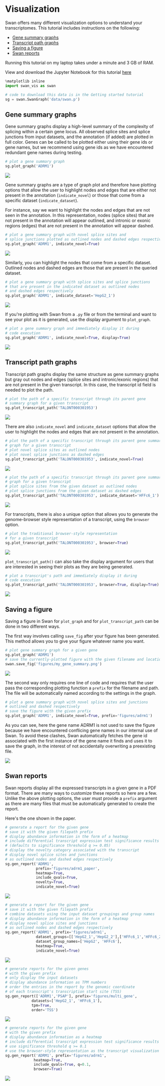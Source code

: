 # Visualization

Swan offers many different visualization options to understand your transcriptomes. This tutorial includes instructions on the following:

* [Gene summary graphs](visualization.md#gene-summary-graphs)
* [Transcript path graphs](visualization.md#transcript-path-graphs)
* [Saving a figure](visualization.md#saving-a-figure)
* [Swan reports](visualization.md#swan-reports)

Running this tutorial on my laptop takes under a minute and 3 GB of RAM.

View and download the Jupyter Notebook for this tutorial [here](https://drive.google.com/file/d/1GpLE8Ee-nVale_1DNq7bBIyeUuCDUDdG/view?usp=sharing)

```python
%matplotlib inline
import swan_vis as swan

# code to download this data is in the Getting started tutorial
sg = swan.SwanGraph('data/swan.p')
```

## Gene summary graphs

Gene summary graphs display a high-level summary of the complexity of splicing within a certain gene locus. All observed splice sites and splice junctions from input datasets, and the annotation \(if added\) are plotted in full color. Genes can be called to be plotted either using their gene ids or gene names, but we recommend using gene ids as we have encountered redundant gene names during testing.

```python
# plot a gene summary graph
sg.plot_graph('ADRM1')
```

![](../.gitbook/assets/output_5_0.png)

Gene summary graphs are a type of graph plot and therefore have plotting options that allow the user to highlight nodes and edges that are either not present in the annotation \(`indicate_novel`\) or those that come from a specific dataset \(`indicate_dataset`\).

For instance, say we want to highlight the nodes and edges that are not seen in the annotation. In this representation, nodes \(splice sites\) that are not present in the annotation will appear outlined, and intronic or exonic regions \(edges\) that are not present in the annotation will appear dashed.

```python
# plot a gene summary graph with novel splice sites and 
# splice junctions plotted as outlined nodes and dashed edges respectively
sg.plot_graph('ADRM1', indicate_novel=True)
```

![](../.gitbook/assets/output_8_0.png)

Similarly, you can highlight the nodes that come from a specific dataset. Outlined nodes and dashed edges are those that are present in the queried dataset.

```python
# plot a gene summary graph with splice sites and splice junctions
# that are present in the indicated dataset as outlined nodes
# and dashed edges respectively
sg.plot_graph('ADRM1', indicate_dataset='HepG2_1')
```

![](../.gitbook/assets/output_10_0.png)

If you're plotting with Swan from a `.py` file or from the terminal and want to see your plot as it is generated, use the display argument to `plot_graph`.

```python
# plot a gene summary graph and immediately display it during
# code execution
sg.plot_graph('ADRM1', indicate_novel=True, display=True)
```

![](../.gitbook/assets/output_8_0.png)

## Transcript path graphs

Transcript path graphs display the same structure as gene summary graphs but gray out nodes and edges \(splice sites and intronic/exonic regions\) that are not present in the given transcript. In this case, the transcript id field is needed to plot the path.

```python
# plot the path of a specific transcript through its parent gene
# summary graph for a given transcript
sg.plot_transcript_path('TALONT000301953')
```

![](../.gitbook/assets/output_13_0.png)

There are also `indicate_novel` and `indicate_dataset` options that allow the user to highlight the nodes and edges that are not present in the annotation.

```python
# plot the path of a specific transcript through its parent gene summary
# graph for a given transcript
# plot novel splice sites as outlined nodes
# plot novel splice junctions as dashed edges
sg.plot_transcript_path('TALONT000301953', indicate_novel=True)
```

![](../.gitbook/assets/output_15_0.png)

```python
# plot the path of a specific transcript through its parent gene summary
# graph for a given transcript
# plot splice sites from the given dataset as outlined nodes
# plot splice junctions from the given dataset as dashed edges
sg.plot_transcript_path('TALONT000301953', indicate_dataset='HFFc6_1')
```

![](../.gitbook/assets/output_16_0.png)

For transcripts, there is also a unique option that allows you to generate the genome-browser style representation of a transcript, using the `browser` option.

```python
# plot the traditional browser-style representation 
# for a given transcript
sg.plot_transcript_path('TALONT000301953', browser=True)
```

![](../.gitbook/assets/output_18_0.png)

`plot_transcript_path()` can also take the display argument for users that are interested in seeing their plots as they are being generated.

```python
# plot a transcript's path and immediately display it during
# code execution
sg.plot_transcript_path('TALONT000301953', browser=True, display=True)
```

![](../.gitbook/assets/output_18_0.png)


## Saving a figure

Saving a figure in Swan for `plot_graph` and for `plot_transcript_path` can be done in two different ways.

The first way involves calling `save_fig` after your figure has been generated. This method allows you to give your figure whatever name you want.

```python
# plot gene summary graph for a given gene
sg.plot_graph('ADRM1')
# save the currently-plotted figure with the given filename and location
swan.save_fig('figures/my_gene_summary.png')
```

![](../.gitbook/assets/output_23_0.png)

The second way only requires one line of code and requires that the user pass the corresponding plotting function a `prefix` for the filename and path. The file will be automatically named according to the settings in the graph.

```python
# plot a gene summary graph with novel splice sites and junctions
# outlined and dashed respectively
# save the figure with the given prefix
sg.plot_graph('ADRM1', indicate_novel=True, prefix='figures/adrm1')
```

As you can see, here the gene name ADRM1 is not used to save the figure because we have encountered conflicing gene names in our internal use of Swan. To avoid these clashes, Swan automatically fetches the gene id associated with the first instance of the gene name it finds and uses it to save the graph, in the interest of not accidentally overwriting a preexisting file. 

![](../.gitbook/assets/output_27_0.png)

## Swan reports

Swan reports display all the expressed transcripts in a given gene in a PDF format. There are many ways to customize these reports so here are a few. Unlike the above plotting options, the user must provide a `prefix` argument as there are many files that must be automatically generated to create the report.

Here's the one shown in the paper.

```python
# generate a report for the given gene 
# save it with the given filepath prefix
# display abundance information in the form of a heatmap
# include differential transcript expression test significance results
# (defaults to significance threshold q >= 0.05)
# display the novelty category associated with the transcript 
# display novel splice sites and junctions 
# as outlined nodes and dashed edges respectively
sg.gen_report('ADRM1',
              prefix='figures/adrm1_paper',
              heatmap=True,
              include_qvals=True,
              novelty=True, 
              indicate_novel=True)
```

![](../.gitbook/assets/output_32_0.png)

```python
# generate a report for the given gene 
# save it with the given filepath prefix
# combine datasets using the input dataset groupings and group names
# display abundance information in the form of a heatmap
# display novel splice sites and junctions 
# as outlined nodes and dashed edges respectively
sg.gen_report('ADRM1', prefix='figures/adrm1',
              dataset_groups=[['HepG2_1','HepG2_2'],['HFFc6_1','HFFc6_2']],
              dataset_group_names=['HepG2', 'HFFc6'],
              heatmap=True,
              indicate_novel=True)
```

![](../.gitbook/assets/output_34_0.png)

```python
# generate reports for the given genes
# with the given prefix
# only display the input datasets
# display abundance information as TPM numbers
# order the entries in the report by the genomic coordinate
# of each transcript's transcription start site (TSS)
sg.gen_report(['ADRM1','PSAP'], prefix='figures/multi_gene',
            datasets=['HepG2_1', 'HFFc6_1'],
            tpm=True,
            order='TSS')
```

![](../.gitbook/assets/output_36_0.png)

```python
# generate reports for the given gene
# with the given prefix
# display abundance information as a heatmap
# include differential transcript expression test significance results
# use significance threshold q >= 0.1
# use the browser-style representation as the transcript visualization
sg.gen_report('ADRM1', prefix='figures/adrm1',
             heatmap=True,
             include_qvals=True, q=0.1,
             browser=True)
```

![](../.gitbook/assets/output_37_0.png)


